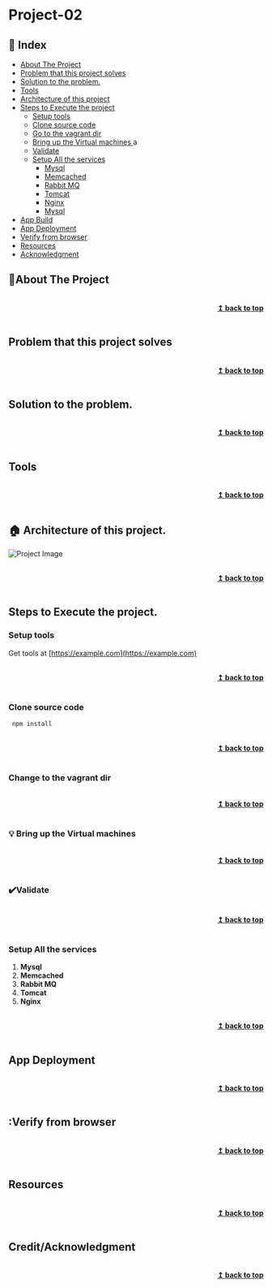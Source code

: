 # Project-02
## :ledger: Index

- [About The Project](#beginner-about-the-project)
- [Problem that this project solves ](#beginner-problem-that-this-project-solves)
- [Solution to the problem.](#beginner-solution-to-the-problem)
- [Tools](#beginner-Tools)
- [Architecture of this project](#beginner-architecture-of-this-project)
- [Steps to Execute the project](#zap-steps-to-execute-the-project)
  - [Setup tools ](#electric_plug-setup-tools )
  - [Clone source code](#package-slone-source-code)
  - [Go to the vagrant dir](#package-go-to-the-vagrant-dir)
  - [Bring up the Virtual machines ](#bulb-bring-up-the-virtual-machines)a
  - [Validate](#heavy_check_mark-validate)
  - [Setup All the services](#package-setup-all-the-services)
    - [Mysql](#package-Mysql)
    - [Memcached](#package-Memcached)
    - [Rabbit MQ](#package-Rabbit-MQ)
    - [Tomcat](#package-Tomcat)
    - [Nginx](#package-Nginx)
    - [Mysql](#package-Mysql)
- [App Build](#hammer-build)  
- [App Deployment](#rocket-deployment) 
- [Verify from browser](#rocket-verify-from-browser) 
- [Resources](#page_facing_up-resources)
- [Acknowledgment](#star2-acknowledgment)


## :beginner:About The Project

<br/>
<div align="right">
    <b><a href="#project-02">↥ back to top</a></b>
</div>
<br/>


## Problem that this project solves 


<br/>
<div align="right">
    <b><a href="#project-02">↥ back to top</a></b>
</div>
<br/>


## Solution to the problem.

<br/>
<div align="right">
    <b><a href="#project-02">↥ back to top</a></b>
</div>
<br/>

## Tools


<br/>
<div align="right">
    <b><a href="#project-02">↥ back to top</a></b>
</div>
<br/>


## :house: Architecture of this project.

![Project Image](project-image-url)

<br/>
<div align="right">
    <b><a href="#project-02">↥ back to top</a></b>
</div>
<br/>

## Steps to Execute the project. 

### Setup tools 
 Get tools at [https://example.com](https://example.com)
 
<br/>
<div align="right">
    <b><a href="#project-02">↥ back to top</a></b>
</div>
<br/>

### Clone source code

  ```sh
   npm install
   ```
   
   <br/>
<div align="right">
    <b><a href="#project-02">↥ back to top</a></b>
</div>
<br/>

### Change to the vagrant dir

<br/>
<div align="right">
    <b><a href="#project-02">↥ back to top</a></b>
</div>
<br/>


### :bulb: Bring up the Virtual machines 

<br/>
<div align="right">
    <b><a href="#project-02">↥ back to top</a></b>
</div>
<br/>


### :heavy_check_mark:Validate

<br/>
<div align="right">
    <b><a href="#project-02">↥ back to top</a></b>
</div>
<br/>


### Setup All the services
1. **Mysql** <br>
2. **Memcached** <br>
3. **Rabbit MQ** <br>
4. **Tomcat** <br>
5. **Nginx** <br>

<br/>
<div align="right">
    <b><a href="#project-02">↥ back to top</a></b>
</div>
<br/>



## App Deployment

<br/>
<div align="right">
    <b><a href="#project-02">↥ back to top</a></b>
</div>
<br/>


## :Verify from browser


<br/>
<div align="right">
    <b><a href="#project-02">↥ back to top</a></b>
</div>
<br/>


## Resources

<br/>
<div align="right">
    <b><a href="#project-02">↥ back to top</a></b>
</div>
<br/>


## Credit/Acknowledgment


<br/>
<div align="right">
    <b><a href="#project-02">↥ back to top</a></b>
</div>
<br/>

